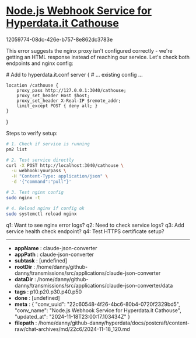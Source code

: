 # [Node.js Webhook Service for Hyperdata.it Cathouse](https://claude.ai/chat/22c60548-4f26-4bc6-80b4-0720f2329bd5)

12059774-08dc-426e-b757-8e862dc3783e

 This error suggests the nginx proxy isn't configured correctly - we're getting an HTML response instead of reaching our service. Let's check both endpoints and nginx config:

<antArtifact identifier="nginx-config" type="application/vnd.ant.code" language="nginx" title="Nginx Configuration for Webhook">
# Add to hyperdata.it.conf
server {
    # ... existing config ...

    location /cathouse {
        proxy_pass http://127.0.0.1:3040/cathouse;
        proxy_set_header Host $host;
        proxy_set_header X-Real-IP $remote_addr;
        limit_except POST { deny all; }
    }
}
</antArtifact>

Steps to verify setup:
```bash
# 1. Check if service is running
pm2 list

# 2. Test service directly
curl -X POST http://localhost:3040/cathouse \
  -u webhook:yourpass \
  -H "Content-Type: application/json" \
  -d '{"command":"pull"}'

# 3. Test nginx config
sudo nginx -t

# 4. Reload nginx if config ok
sudo systemctl reload nginx
```

q1: Want to see nginx error logs?
q2: Need to check service logs?
q3: Add service health check endpoint?
q4: Test HTTPS certificate setup?

---

* **appName** : claude-json-converter
* **appPath** : claude-json-converter
* **subtask** : [undefined]
* **rootDir** : /home/danny/github-danny/transmissions/src/applications/claude-json-converter
* **dataDir** : /home/danny/github-danny/transmissions/src/applications/claude-json-converter/data
* **tags** : p10.p20.p30.p40.p50
* **done** : [undefined]
* **meta** : {
  "conv_uuid": "22c60548-4f26-4bc6-80b4-0720f2329bd5",
  "conv_name": "Node.js Webhook Service for Hyperdata.it Cathouse",
  "updated_at": "2024-11-18T23:00:17.103434Z"
}
* **filepath** : /home/danny/github-danny/hyperdata/docs/postcraft/content-raw/chat-archives/md/22c6/2024-11-18_120.md